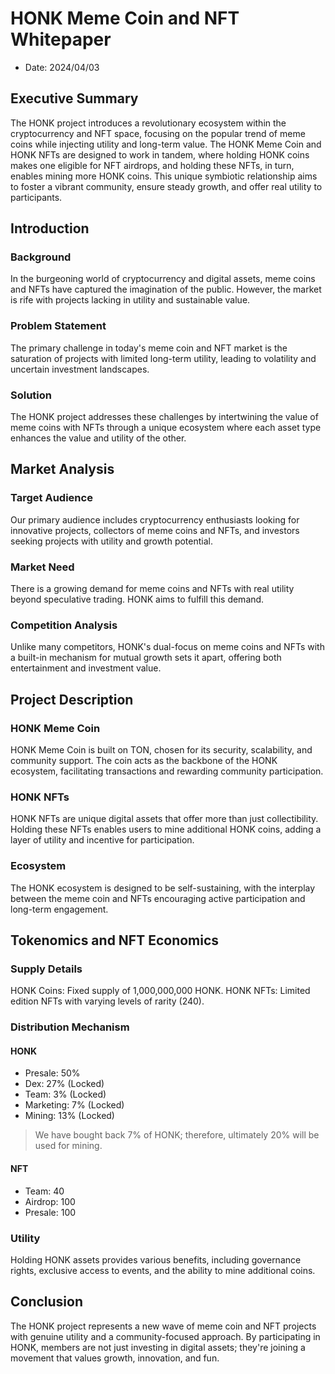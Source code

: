 # HONK Meme Coin and NFT Whitepaper

* Date: 2024/04/03

## Executive Summary

The HONK project introduces a revolutionary ecosystem within the cryptocurrency and NFT space, 
focusing on the popular trend of meme coins while injecting utility and long-term value. 
The HONK Meme Coin and HONK NFTs are designed to work in tandem, 
where holding HONK coins makes one eligible for NFT airdrops, 
and holding these NFTs, in turn, enables mining more HONK coins. 
This unique symbiotic relationship aims to foster a vibrant community, 
ensure steady growth, and offer real utility to participants.

## Introduction

### Background
In the burgeoning world of cryptocurrency and digital assets, meme coins and NFTs have captured the imagination of the public. 
However, the market is rife with projects lacking in utility and sustainable value.

### Problem Statement
The primary challenge in today's meme coin and NFT market is the saturation of projects with limited long-term utility, leading to volatility and uncertain investment landscapes.

### Solution
The HONK project addresses these challenges by intertwining the value of meme coins with NFTs through a unique ecosystem where each asset type enhances the value and utility of the other.

## Market Analysis

### Target Audience
Our primary audience includes cryptocurrency enthusiasts looking for innovative projects, collectors of meme coins and NFTs, and investors seeking projects with utility and growth potential.

### Market Need
There is a growing demand for meme coins and NFTs with real utility beyond speculative trading. HONK aims to fulfill this demand.

### Competition Analysis
Unlike many competitors, HONK's dual-focus on meme coins and NFTs with a built-in mechanism for mutual growth sets it apart, offering both entertainment and investment value.

## Project Description

### HONK Meme Coin
HONK Meme Coin is built on TON, chosen for its security, scalability, and community support. The coin acts as the backbone of the HONK ecosystem, facilitating transactions and rewarding community participation.

### HONK NFTs
HONK NFTs are unique digital assets that offer more than just collectibility. Holding these NFTs enables users to mine additional HONK coins, adding a layer of utility and incentive for participation.

### Ecosystem
The HONK ecosystem is designed to be self-sustaining, with the interplay between the meme coin and NFTs encouraging active participation and long-term engagement.

## Tokenomics and NFT Economics

### Supply Details
HONK Coins: Fixed supply of 1,000,000,000 HONK.
HONK NFTs: Limited edition NFTs with varying levels of rarity (240).

### Distribution Mechanism
#### HONK
* Presale: 50%
* Dex: 27% (Locked)
* Team: 3% (Locked)
* Marketing: 7% (Locked)
* Mining: 13% (Locked)

> We have bought back 7% of HONK; therefore, ultimately 20% will be used for mining.

#### NFT
* Team: 40
* Airdrop: 100
* Presale: 100

### Utility
Holding HONK assets provides various benefits, including governance rights, exclusive access to events, and the ability to mine additional coins.

## Conclusion

The HONK project represents a new wave of meme coin and NFT projects with genuine utility and a community-focused approach. By participating in HONK, members are not just investing in digital assets; they're joining a movement that values growth, innovation, and fun.
